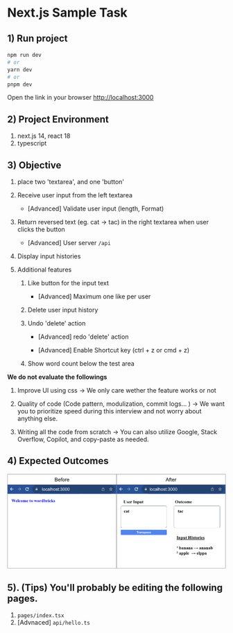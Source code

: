 # Next.js Sample Task

## 1) Run project

```bash
npm run dev
# or
yarn dev
# or
pnpm dev
```

Open the link in your browser [http://localhost:3000](http://localhost:3000)

## 2) Project Environment

1. next.js 14, react 18
2. typescript


## 3) Objective
1. place two 'textarea', and one 'button' 

2. Receive user input from the left textarea

   - [Advanced] Validate user input (length, Format)

3. Return reversed text (eg. cat -> tac) in the right textarea when user clicks the button

   - [Advanced] User server `/api` 

6. Display input histories 

7. Additional features
   1. Like button for the input text

      - [Advanced] Maximum one like per user

   2. Delete user input history

   3. Undo 'delete' action

      - [Advanced] redo 'delete' action

      - [Advanced] Enable Shortcut key (ctrl + z or cmd + z)

   4. Show word count below the test area 


**We do not evaluate the followings**

1. Improve UI using css -> We only care wether the feature works or not

2. Quality of code (Code pattern, modulization, commit logs... ) -> We want you to prioritize speed during this interview and not worry about anything else.

3. Writing all the code from scratch  -> You can also utilize Google, Stack Overflow, Copilot, and copy-paste as needed.


## 4) Expected Outcomes

![Sample](./Sample.png)



## 5). (Tips)  You'll probably be editing the following pages.

1. `pages/index.tsx`
2. [Advnaced] `api/hello.ts`
